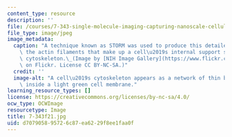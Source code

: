 ```yaml
---
content_type: resource
description: ''
file: /courses/7-343-single-molecule-imaging-capturing-nanoscale-cellular-machines-in-action-fall-2021/d707905895726c87ea6229f8ee1faa0f_7-343f21.jpg
file_type: image/jpeg
image_metadata:
  caption: "A technique known as STORM was used to produce this detailed image of\
    \ the actin filaments that make up a cell\u2019s internal support structure, or\
    \ cytoskeleton.\_(Image by [NIH Image Gallery](https://www.flickr.com/photos/nihgov/33340166740)\
    \ on Flickr. License CC BY-NC-SA.)"
  credit: ''
  image-alt: "A cell\u2019s cytoskeleton appears as a network of thin blue filaments\
    \ inside a light green cell membrane."
learning_resource_types: []
license: https://creativecommons.org/licenses/by-nc-sa/4.0/
ocw_type: OCWImage
resourcetype: Image
title: 7-343f21.jpg
uid: d7079058-9572-6c87-ea62-29f8ee1faa0f
---
```


